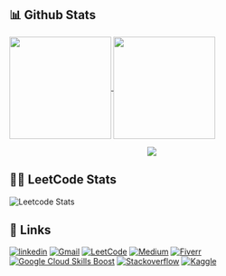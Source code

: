 
## 📊 Github Stats

<a href="https://github.com/pranayguptag/github-readme-stats">
  <img height=180 align="center" src="https://github-readme-stats-liard-delta-59.vercel.app/api?username=pranayguptag&show_icons=true&include_all_commits=true&theme=jolly" />
</a>
<a href="https://github.com/pranayguptag/convoychat">
  <img height=180 align="center" src="https://github-readme-stats-liard-delta-59.vercel.app/api/top-langs/?username=pranayguptag&layout=compact&langs_count=8&theme=jolly" />
</a>

<p align="center">
  <img src="https://github-readme-activity-graph.vercel.app/graph?username=pranayguptag&theme=react-dark&hide_border=true" />
</p>

## 🧑‍💻 LeetCode Stats
![Leetcode Stats](https://leetcard.jacoblin.cool/prana_5040)


## 🔗 Links
[![linkedin](https://img.shields.io/badge/LinkedIn-0077B5?style=for-the-badge&logo=linkedin&logoColor=white)](https://www.linkedin.com/in/pranay05gupta/)
[![Gmail](https://img.shields.io/badge/Gmail-D14836?style=for-the-badge&logo=gmail&logoColor=white)](mailto:pranay992078@gmail.com)
[![LeetCode](https://img.shields.io/badge/-LeetCode-FFA116?style=for-the-badge&logo=LeetCode&logoColor=black)](https://leetcode.com/u/Prana_5040/)
[![Medium](https://img.shields.io/badge/Medium-12100E?style=for-the-badge&logo=medium&logoColor=white)]()
[![Fiverr](https://img.shields.io/badge/fiverr-1DBF73?style=for-the-badge&logo=fiverr&logoColor=white)]()
[![Google Cloud Skills Boost](https://img.shields.io/badge/Google_Cloud-4285F4?style=for-the-badge&logo=google-cloud&logoColor=white)](https://www.cloudskillsboost.google/public_profiles/411ae4e7-4bbd-4c05-ab38-2dcdccc9f494)
[![Stackoverflow](https://img.shields.io/badge/Stack_Overflow-FE7A16?style=for-the-badge&logo=stack-overflow&logoColor=white)]()
[![Kaggle](https://img.shields.io/badge/Kaggle-20BEFF?style=for-the-badge&logo=Kaggle&logoColor=white)]()
